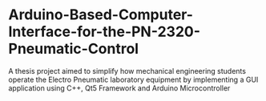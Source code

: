 # Arduino-Based-Computer-Interface-for-the-PN-2320-Pneumatic-Control
A thesis project aimed to simplify how mechanical engineering students operate the Electro Pneumatic laboratory equipment by implementing a GUI application using C++, Qt5 Framework and Arduino Microcontroller
